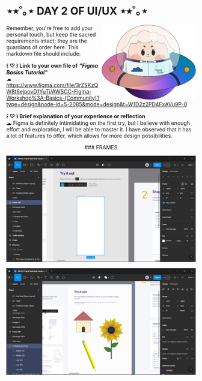 # ⋆⭒˚｡⋆ DAY 2 OF UI/UX ⋆⭒˚｡⋆

<img align="right" width="250px" src="../../assets/alf/alf-ufo.png">

Remember, you're free to add your personal touch, but keep the sacred requirements intact; they are the guardians of order here. This markdown file should include:

**꒰ ♡ ꒱ Link to your own file of** ***"Figma Basics Tutorial"***
<br/> ☁︎ https://www.figma.com/file/3rZSKzQW8t6ejpovD1YuTi/AWSCC-Figma-Workshop%3A-Basics-(Community)?type=design&node-id=5-2085&mode=design&t=W1D2z2PD4FxAVu9P-0

**꒰ ♡ ꒱ Brief explanation of your experience or reflection**
<br/> ☁︎ Figma is definitely intimidating on the first try, but I believe with enough effort and exploration, I will be able to master it. I have observed that it has a lot of features to offer, which allows for more design possibilities.

<div align = "center"> ### FRAMES

![Frames](image-2.png)

![Shapes](image-3.png)



